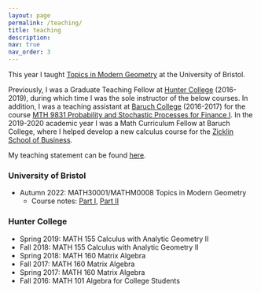 ```yaml
---
layout: page
permalink: /teaching/
title: teaching
description:
nav: true
nav_order: 3
---
```


This year I taught [Topics in Modern Geometry](https://www.bris.ac.uk/unit-programme-catalogue/UnitDetails.jsa?ayrCode=22%2F23&unitCode=MATHM0008) at the University of Bristol.

Previously, I was a Graduate Teaching Fellow at [Hunter College](http://math.hunter.cuny.edu/) (2016-2019), during which time I was the sole instructor of the below courses. In addition, I was a teaching assistant at [Baruch College](https://mfe.baruch.cuny.edu/) (2016-2017) for the course [MTH 9831 Probability and Stochastic Processes for Finance I](https://mfe.baruch.cuny.edu/mth-9831/). In the 2019-2020 academic year I was a Math Curriculum Fellow at Baruch College, where I helped develop a new calculus course for the [Zicklin School of Business](https://zicklin.baruch.cuny.edu/).

My teaching statement can be found [here](/assets/pdf/Teaching_statement.pdf).

### University of Bristol
- Autumn 2022: MATH30001/MATHM0008 Topics in Modern Geometry
    - Course notes: [Part I](/assets/pdf/TMG_I.pdf), [Part II](/assets/pdf/TMG_II.pdf)

### Hunter College
- Spring 2019: MATH 155 Calculus with Analytic Geometry II
- Fall 2018: MATH 155 Calculus with Analytic Geometry II
- Spring 2018: MATH 160 Matrix Algebra
- Fall 2017: MATH 160 Matrix Algebra
- Spring 2017: MATH 160 Matrix Algebra
  	<li>Fall 2016: MATH 101 Algebra for College Students
